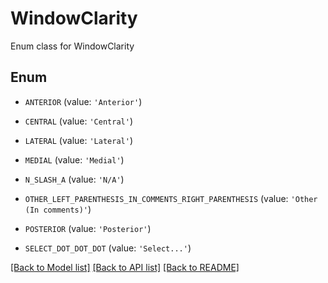 # WindowClarity

Enum class for WindowClarity

## Enum

* `ANTERIOR` (value: `'Anterior'`)

* `CENTRAL` (value: `'Central'`)

* `LATERAL` (value: `'Lateral'`)

* `MEDIAL` (value: `'Medial'`)

* `N_SLASH_A` (value: `'N/A'`)

* `OTHER_LEFT_PARENTHESIS_IN_COMMENTS_RIGHT_PARENTHESIS` (value: `'Other (In comments)'`)

* `POSTERIOR` (value: `'Posterior'`)

* `SELECT_DOT_DOT_DOT` (value: `'Select...'`)

[[Back to Model list]](../README.md#documentation-for-models) [[Back to API list]](../README.md#documentation-for-api-endpoints) [[Back to README]](../README.md)


